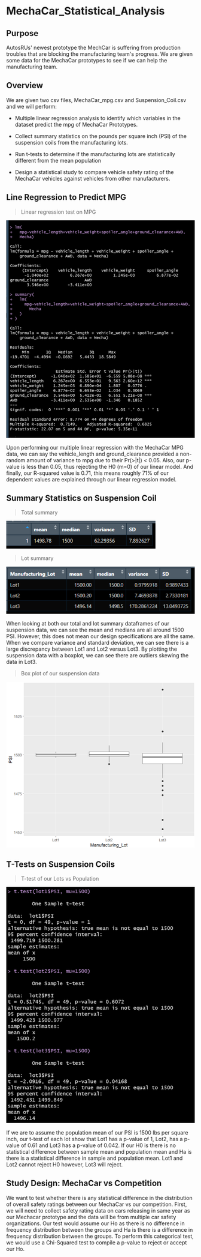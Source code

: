 # MechaCar_Statistical_Analysis

## Purpose

AutosRUs' newest prototype the MechCar is suffering from production troubles that are blocking the manufacturing team's progress. We are given some data for the MechaCar prototypes to see if we can help the manufacturing team.

## Overview

We are given two csv files, MechaCar_mpg.csv and Suspension_Coil.csv and we will perform:

- Multiple linear regression analysis to identify which variables in the dataset predict the mpg of MechaCar Prototypes.

- Collect summary statistics on the pounds per square inch (PSI) of the suspension coils from the manufacturing lots.

- Run t-tests to determine if the manufacturing lots are statistically different from the mean population

- Design a statistical study to compare vehicle safety rating of the MechaCar vehicles against vehicles from other manufacturers.

## Line Regression to Predict MPG

>Linear regression test on MPG
>
![linreg](https://github.com/QQrex/MechaCar_Statistical_Analysis/blob/main/Images/multiple%20line%20regres.PNG)

Upon performing our multiple linear regression with the MechaCar MPG data, we can say the vehicle_length and ground_clearance provided a non-random amount of variance to mpg due to their Pr(>|t|) < 0.05. Also, our p-value is less than 0.05, thus rejecting the H0 (m=0) of our linear model. And finally, our R-squared value is 0.71, this means roughly 71% of our dependent values are explained through our linear regression model.

## Summary Statistics on Suspension Coil

>Total summary
>
![total](https://github.com/QQrex/MechaCar_Statistical_Analysis/blob/main/Images/total_summary.PNG)

>Lot summary
>
![lot](https://github.com/QQrex/MechaCar_Statistical_Analysis/blob/main/Images/lot_summary.PNG)

When looking at both our total and lot summary dataframes of our suspension data, we can see the mean and medians are all around 1500 PSI. However, this does not mean our design specifications are all the same. When we compare variance and standard deviation, we can see there is a large discrepancy between Lot1 and Lot2 versus Lot3. By plotting the suspension data with a boxplot, we can see there are outliers skewing the data in Lot3.

>Box plot of our suspension data
>
![boxplot](https://github.com/QQrex/MechaCar_Statistical_Analysis/blob/main/Images/sus%20box%20plot.PNG)

## T-Tests on Suspension Coils

>T-test of our Lots vs Population
>
![ttest](https://github.com/QQrex/MechaCar_Statistical_Analysis/blob/main/Images/t_test.PNG)

If we are to assume the population mean of our PSI is 1500 lbs per square inch, our t-test of each lot show that Lot1 has a p-value of 1, Lot2, has a p-value of 0.61 and Lot3 has a p-value of 0.042. If our H0 is there is no statistical difference between sample mean and population mean and Ha is there is a statistical difference in sample and population mean. Lot1 and Lot2 cannot reject H0 however, Lot3 will reject.

## Study Design: MechaCar vs Competition

We want to test whether there is any statistical difference in the distribution of overall safety ratings between our MechaCar vs our competition. First, we will need to collect safety rating data on cars releasing in same year as our Mechacar prototype and the data will be from multiple car safety organizations. Our test would assume our Ho as there is no difference in frequency distribution between the groups and Ha is there is a difference in frequency distribution between the groups. To perform this categorical test, we would use a Chi-Squared test to compile a p-value to reject or accept our Ho.
